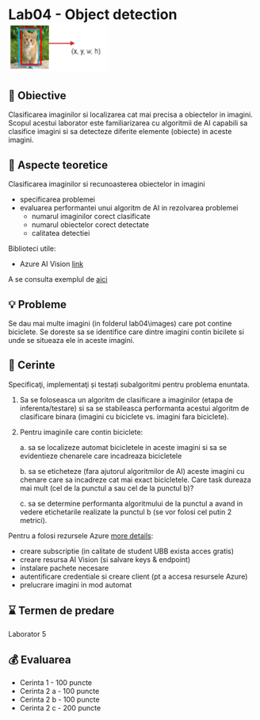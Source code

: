 # Lab04 - Object detection <img src="images\objectDetection.png" width="200">


## :microscope: Obiective 

Clasificarea imaginilor si localizarea cat mai precisa a obiectelor in imagini. 
Scopul acestui laborator este familiarizarea cu algoritmii de AI capabili sa clasifice imagini si sa detecteze diferite elemente (obiecte) in aceste imagini.

## :book:  Aspecte teoretice 

Clasificarea imaginilor si recunoasterea obiectelor in imagini
- specificarea problemei
- evaluarea performantei unui algoritm de AI in rezolvarea problemei 
    - numarul imaginilor corect clasificate
    - numarul obiectelor corect detectate
    - calitatea detectiei 

Biblioteci utile:
- Azure AI Vision [link](https://learn.microsoft.com/en-us/azure/ai-services/computer-vision/)


A se consulta exemplul de [aici](https://github.com/lauradiosan/AI-UBB/blob/main/2023-2024/labs/lab03/AIlab04-detection.ipynb)


## :bulb: Probleme 

Se dau mai multe imagini (in folderul lab04\images) care pot contine biciclete. Se doreste sa se identifice care dintre imagini contin bicilete si unde se situeaza ele in aceste imagini. 



## :memo:  Cerinte 

Specificaţi, implementaţi și testați subalgoritmi pentru problema enuntata.

1. Sa se foloseasca un algoritm de clasificare a imaginilor (etapa de inferenta/testare) si sa se stabileasca performanta acestui algoritm de clasificare binara (imagini cu biciclete vs. imagini fara biciclete).

2. Pentru imaginile care contin biciclete:

    a. sa se localizeze automat bicicletele in aceste imagini si sa se evidentieze chenarele care incadreaza bicicletele 

    b. sa se eticheteze (fara ajutorul algoritmilor de AI) aceste imagini cu chenare care sa incadreze cat mai exact bicicletele. Care task dureaza mai mult (cel de la punctul a sau cel de la punctul b)?

    c. sa se determine performanta algoritmului de la punctul a avand in vedere etichetarile realizate la punctul b (se vor folosi cel putin 2 metrici).


Pentru a folosi rezursele Azure [more details](https://learn.microsoft.com/en-us/azure/ai-services/computer-vision/quickstarts-sdk/client-library?tabs=windows%2Cvisual-studio&pivots=programming-language-python):
- creare subscriptie (in calitate de student UBB exista acces gratis)
- creare resursa AI Vision (si salvare keys & endpoint)
- instalare pachete necesare
- autentificare credentiale si creare client (pt a accesa resursele Azure)
- prelucrare imagini in mod automat 

## :hourglass: Termen de predare 

Laborator 5

## :moneybag: Evaluarea

- Cerinta 1 - 100 puncte
- Cerinta 2 a - 100 puncte 
- Cerinta 2 b - 100 puncte
- Cerinta 2 c - 200 puncte